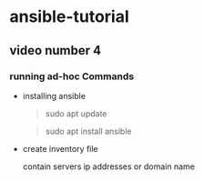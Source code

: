 # ansible-tutorial
## video number 4
### running ad-hoc Commands


- installing ansible

  > sudo apt update
  
  >sudo apt install ansible

- create inventory file
  
    contain servers ip addresses or domain name